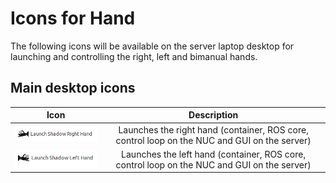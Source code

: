 # Icons for Hand

The following icons will be available on the server laptop desktop for launching and controlling the right, left and bimanual hands.

## Main desktop icons

| Icon             |  Description |
:-------------------------:|:-------------------------:
![](../img/launch_shadow_right_hand.png)  |  Launches the right hand (container, ROS core, control loop on the NUC and GUI on the server)
![](../img/launch_shadow_left_hand.png)  |  Launches the left hand (container, ROS core, control loop on the NUC and GUI on the server)
